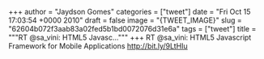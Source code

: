 
+++
author = "Jaydson Gomes"
categories = ["tweet"]
date = "Fri Oct 15 17:03:54 +0000 2010"
draft = false
image = "{TWEET_IMAGE}"
slug = "62604b072f3aab83a02fed5b1bd0072076d31e6a"
tags = ["tweet"]
title = """RT @sa_vini: HTML5 Javasc..."""
+++
RT @sa_vini: HTML5 Javascript Framework for Mobile Applications http://bit.ly/9LtHIu

